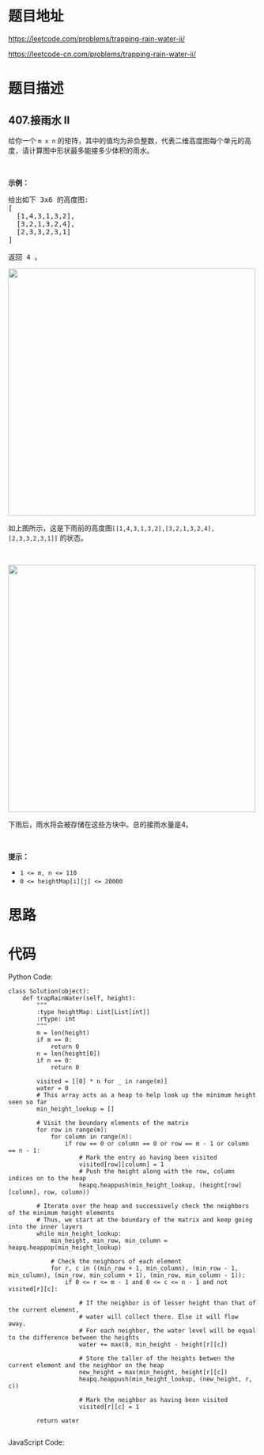 # 题目地址
https://leetcode.com/problems/trapping-rain-water-ii/

https://leetcode-cn.com/problems/trapping-rain-water-ii/
# 题目描述
## 407.接雨水 II
<p>给你一个 <code>m x n</code>&nbsp;的矩阵，其中的值均为非负整数，代表二维高度图每个单元的高度，请计算图中形状最多能接多少体积的雨水。</p>

<p>&nbsp;</p>

<p><strong>示例：</strong></p>

<pre>给出如下 3x6 的高度图:
[
  [1,4,3,1,3,2],
  [3,2,1,3,2,4],
  [2,3,3,2,3,1]
]

返回 4 。
</pre>

<p><img src="https://assets.leetcode-cn.com/aliyun-lc-upload/uploads/2018/10/12/rainwater_empty.png" style="width: 500px;"></p>

<p>如上图所示，这是下雨前的高度图<code>[[1,4,3,1,3,2],[3,2,1,3,2,4],[2,3,3,2,3,1]]</code> 的状态。</p>

<p>&nbsp;</p>

<p><img src="https://assets.leetcode-cn.com/aliyun-lc-upload/uploads/2018/10/12/rainwater_fill.png" style="width: 500px;"></p>

<p>下雨后，雨水将会被存储在这些方块中。总的接雨水量是4。</p>

<p>&nbsp;</p>

<p><strong>提示：</strong></p>

<ul>
	<li><code>1 &lt;= m, n &lt;= 110</code></li>
	<li><code>0 &lt;= heightMap[i][j] &lt;= 20000</code></li>
</ul>

# 思路

# 代码
Python Code:

```
class Solution(object):
    def trapRainWater(self, height):
        """
        :type heightMap: List[List[int]]
        :rtype: int
        """
        m = len(height)
        if m == 0:
            return 0
        n = len(height[0])
        if n == 0:
            return 0
        
        visited = [[0] * n for _ in range(m)]
        water = 0
		# This array acts as a heap to help look up the minimum height seen so far
        min_height_lookup = []
		
		# Visit the boundary elements of the matrix
        for row in range(m):
            for column in range(n):
                if row == 0 or column == 0 or row == m - 1 or column == n - 1:
					# Mark the entry as having been visited
                    visited[row][column] = 1
					# Push the height along with the row, column indices on to the heap
                    heapq.heappush(min_height_lookup, (height[row][column], row, column))

		# Iterate over the heap and successively check the neighbors of the minimum height elements
		# Thus, we start at the boundary of the matrix and keep going into the inner layers
        while min_height_lookup:
            min_height, min_row, min_column = heapq.heappop(min_height_lookup)
			
			# Check the neighbors of each element
            for r, c in ((min_row + 1, min_column), (min_row - 1, min_column), (min_row, min_column + 1), (min_row, min_column - 1)):
                if 0 <= r <= m - 1 and 0 <= c <= n - 1 and not visited[r][c]:
				
					# If the neighbor is of lesser height than that of the current element,
					# water will collect there. Else it will flow away.
					# For each neighbor, the water level will be equal to the difference between the heights
                    water += max(0, min_height - height[r][c])
					
					# Store the taller of the heights betwen the current element and the neighbor on the heap
                    new_height = max(min_height, height[r][c])
                    heapq.heappush(min_height_lookup, (new_height, r, c))
					
					# Mark the neighbor as having been visited
                    visited[r][c] = 1
                    
        return water
            
```
JavaScript Code:

```

```
